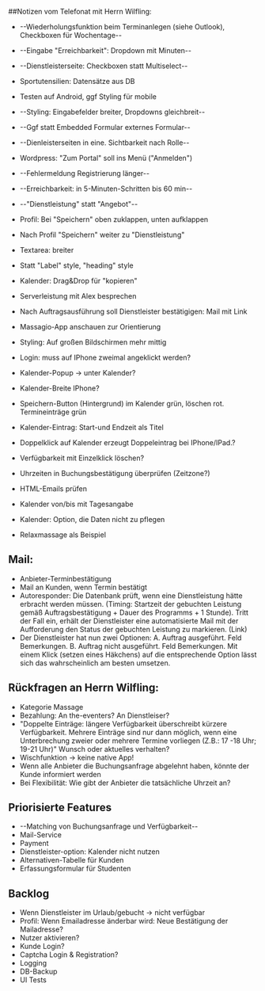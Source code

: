 ##Notizen vom Telefonat mit Herrn Wilfling:
* --Wiederholungsfunktion beim Terminanlegen (siehe Outlook), Checkboxen für Wochentage--
* --Eingabe "Erreichbarkeit": Dropdown mit Minuten--
* --Dienstleisterseite: Checkboxen statt Multiselect--
* Sportutensilien: Datensätze aus DB
* Testen auf Android, ggf Styling für mobile
* --Styling: Eingabefelder breiter, Dropdowns gleichbreit--
* --Ggf statt Embedded Formular externes Formular--
* --Dienleisterseiten in eine. Sichtbarkeit nach Rolle--

* Wordpress: "Zum Portal" soll ins Menü ("Anmelden")
* --Fehlermeldung Registrierung länger--
* --Erreichbarkeit: in 5-Minuten-Schritten bis 60 min--
* --"Dienstleistung" statt "Angebot"--
* Profil: Bei "Speichern" oben zuklappen, unten aufklappen
* Nach Profil "Speichern" weiter zu "Dienstleistung"
* Textarea: breiter
* Statt "Label" style, "heading" style
* Kalender: Drag&Drop für "kopieren"
* Serverleistung mit Alex besprechen
* Nach Auftragsausführung soll Dienstleister bestätigigen: Mail mit Link
* Massagio-App anschauen zur Orientierung 
* Styling: Auf großen Bildschirmen mehr mittig
* Login: muss auf IPhone zweimal angeklickt werden?
* Kalender-Popup -> unter Kalender?
* Kalender-Breite IPhone?
* Speichern-Button (Hintergrund) im Kalender grün, löschen rot. Termineinträge grün
* Kalender-Eintrag: Start-und Endzeit als Titel
* Doppelklick auf Kalender erzeugt Doppeleintrag bei IPhone/IPad.?
* Verfügbarkeit mit Einzelklick löschen?
* Uhrzeiten in Buchungsbestätigung überprüfen (Zeitzone?)
* HTML-Emails prüfen
* Kalender von/bis mit Tagesangabe
* Kalender: Option, die Daten nicht zu pflegen
* Relaxmassage als Beispiel

## Mail:
* Anbieter-Terminbestätigung
* Mail an Kunden, wenn Termin bestätigt
* Autoresponder: Die Datenbank prüft, wenn eine Dienstleistung hätte erbracht werden müssen. (Timing: Startzeit der gebuchten Leistung gemäß Auftragsbestätigung + Dauer des Programms + 1 Stunde). Tritt der Fall ein, erhält der Dienstleister eine automatisierte Mail mit der Aufforderung den Status der gebuchten Leistung zu markieren. (Link)
* Der Dienstleister hat nun zwei Optionen: A. Auftrag ausgeführt. Feld Bemerkungen. B. Auftrag nicht ausgeführt. Feld Bemerkungen. Mit einem Klick (setzen eines Häkchens) auf die entsprechende Option lässt sich das wahrscheinlich am besten umsetzen.


## Rückfragen an Herrn Wilfling:
* Kategorie Massage
* Bezahlung: An the-eventers? An Dienstleiser?
* "Doppelte Einträge: längere Verfügbarkeit überschreibt kürzere Verfügbarkeit. Mehrere Einträge sind nur dann möglich, wenn eine Unterbrechung zweier oder mehrere Termine vorliegen (Z.B.: 17 -18 Uhr; 19-21 Uhr)" Wunsch oder aktuelles verhalten?
* Wischfunktion -> keine native App!
* Wenn alle Anbieter die Buchungsanfrage abgelehnt haben, könnte der Kunde informiert werden
* Bei Flexibilität: Wie gibt der Anbieter die tatsächliche Uhrzeit an?


## Priorisierte Features
* --Matching von Buchungsanfrage und Verfügbarkeit--
* Mail-Service
* Payment
* Dienstleister-option: Kalender nicht nutzen
* Alternativen-Tabelle für Kunden
* Erfassungsformular für Studenten


## Backlog
* Wenn Dienstleister im Urlaub/gebucht -> nicht verfügbar
* Profil: Wenn Emailadresse änderbar wird: Neue Bestätigung der Mailadresse?
* Nutzer aktivieren?
* Kunde Login?
* Captcha Login & Registration?
* Logging
* DB-Backup
* UI Tests